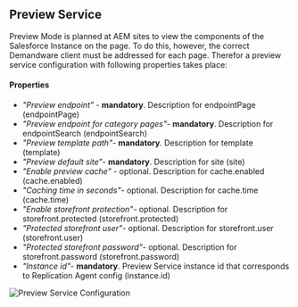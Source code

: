 <!--~~~~~~~~~~~~~~~~~~~~~~~~~~~~~~~~~~~~~~~~~~~~~~~~~~~~~~~~~~~~~~~~~~~~~~~~~~~~
  ~ Copyright 2018 Adobe Systems Incorporated
  ~
  ~ Licensed under the Apache License, Version 2.0 (the "License");
  ~ you may not use this file except in compliance with the License.
  ~ You may obtain a copy of the License at
  ~
  ~     http://www.apache.org/licenses/LICENSE-2.0
  ~
  ~ Unless required by applicable law or agreed to in writing, software
  ~ distributed under the License is distributed on an "AS IS" BASIS,
  ~ WITHOUT WARRANTIES OR CONDITIONS OF ANY KIND, either express or implied.
  ~ See the License for the specific language governing permissions and
  ~ limitations under the License.
  ~~~~~~~~~~~~~~~~~~~~~~~~~~~~~~~~~~~~~~~~~~~~~~~~~~~~~~~~~~~~~~~~~~~~~~~~~~~-->

## Preview Service 
Preview Mode is planned at AEM sites to view the components of the Salesforce Instance on the page. To do this, however, 
the correct Demandware client must be addressed for each page. Therefor a preview service configuration with 
following properties takes place:

#### Properties
* *"Preview endpoint"* - **mandatory**. Description for endpointPage (endpointPage)
* *"Preview endpoint for category pages"*- **mandatory**. Description for endpointSearch (endpointSearch)
* *"Preview template path"*- **mandatory**. Description for template (template)
* *"Preview default site"*- **mandatory**. Description for site (site)
* *"Enable preview cache"* - optional. Description for cache.enabled (cache.enabled)
* *"Caching time in seconds"*- optional. Description for cache.time (cache.time)
* *"Enable storefront protection"*- optional. Description for storefront.protected (storefront.protected)
* *"Protected storefront user"*- optional. Description for storefront.user (storefront.user)
* *"Protected storefront password"*- optional. Description for storefront.password (storefront.password)
* *"Instance id"*- **mandatory**. Preview Service instance id that corresponds to Replication Agent config (instance.id)

![Preview Service Configuration](/documentation/images/PreviewServiceConfiguration.png)

